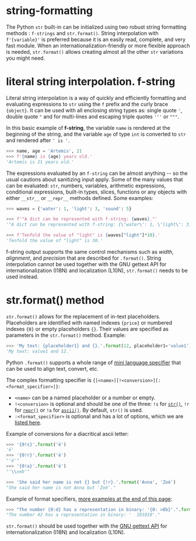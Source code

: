 # string-formatting

The Python `str` built-in can be initialized using two robust string formatting methods : `f-strings` and `str.format()`. String interpolation with `f'{variable}'` is preferred because it is an easily read, complete, and very fast module. When an internationalization-friendly or more flexible approach is needed, `str.format()` allows creating almost all the other `str` variations you might need.

# literal string interpolation. f-string

Literal string interpolation is a way of quickly and efficiently formatting and evaluating expressions to `str` using the `f` prefix and the curly brace `{object}`. It can be used with all enclosing string types as: single quote `'`, double quote `"` and for multi-lines and escaping triple quotes `'''` or `"""`.

In this basic example of **f-string**, the variable `name` is rendered at the beginning of the string, and the variable `age` of type `int` is converted to `str` and rendered after `' is '`.

```python
>>> name, age = 'Artemis', 21
>>> f'{name} is {age} years old.'
'Artemis is 21 years old.'
```

The expressions evaluated by an `f-string` can be almost anything -- so the usual cautions about sanitizing input apply. Some of the many values that can be evaluated: `str`, numbers, variables, arithmetic expressions, conditional expressions, built-in types, slices, functions or any objects with either `__str__` or `__repr__` methods defined. Some examples:

```python
>>> waves = {'water': 1, 'light': 3, 'sound': 5}

>>> f'"A dict can be represented with f-string: {waves}."'
'"A dict can be represented with f-string: {\'water\': 1, \'light\': 3, \'sound\': 5}."'

>>> f'Tenfold the value of "light" is {waves["light"]*10}.'
'Tenfold the value of "light" is 30.'
```

f-string output supports the same control mechanisms such as _width_, _alignment_, and _precision_ that are described for `.format()`. String interpolation cannot be used together with the GNU gettext API for internationalization (I18N) and localization (L10N), `str.format()` needs to be used instead.

# str.format() method

`str.format()` allows for the replacement of in-text placeholders. Placeholders are identified with named indexes `{price}` or numbered indexes `{0}` or empty placeholders `{}`. Their values are specified as parameters in the `str.format()` method. Example:

```python
>>> 'My text: {placeholder1} and {}.'.format(12, placeholder1='value1')
'My text: value1 and 12.'
```

Python `.format()` supports a whole range of [mini language specifier][format-mini-language] that can be used to align text, convert, etc.

The complex formatting specifier is `{[<name>][!<conversion>][:<format_specifier>]}`:

- `<name>` can be a named placeholder or a number or empty.
- `!<conversion>` is optional and should be one of the three: `!s` for [`str()`][str-conversion], `!r` for [`repr()`][repr-conversion] or `!a` for [`ascii()`][ascii-conversion]. By default, `str()` is used.
- `:<format_specifier>` is optional and has a lot of options, which we are [listed here][format-specifiers].

Example of conversions for a diacritical ascii letter:

```python
>>> '{0!s}'.format('ë')
'ë'
>>> '{0!r}'.format('ë')
"'ë'"
>>> '{0!a}'.format('ë')
"'\\xeb'"

>>> 'She said her name is not {} but {!r}.'.format('Anna', 'Zoë')
"She said her name is not Anna but 'Zoë'."
```

Example of format specifiers, [more examples at the end of this page][summary-string-format]:

```python
>>> "The number {0:d} has a representation in binary: '{0: >8b}'.".format(42)
"The number 42 has a representation in binary: '  101010'."
```

`str.format()` should be used together with the [GNU gettext API][gnu-gettext-api] for internationalization (I18N) and localization (L10N).

[all-about-formatting]: https://realpython.com/python-formatted-output
[difference-formatting]: https://realpython.com/python-string-formatting/#2-new-style-string-formatting-strformat
[printf-style-docs]: https://docs.python.org/3/library/stdtypes.html#printf-style-string-formatting
[tuples]: https://www.w3schools.com/python/python_tuples.asp
[format-mini-language]: https://docs.python.org/3/library/string.html#format-specification-mini-language
[str-conversion]: https://www.w3resource.com/python/built-in-function/str.php
[repr-conversion]: https://www.w3resource.com/python/built-in-function/repr.php
[ascii-conversion]: https://www.w3resource.com/python/built-in-function/ascii.php
[format-specifiers]: https://www.python.org/dev/peps/pep-3101/#standard-format-specifiers
[summary-string-format]: https://www.w3schools.com/python/ref_string_format.asp
[template-string]: https://docs.python.org/3/library/string.html#template-strings
[gnu-gettext-api]: https://docs.python.org/3/library/gettext.html
